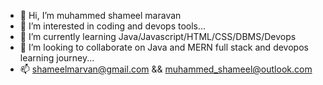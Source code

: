 - 👋 Hi, I’m muhammed shameel maravan
- 👀 I’m interested in coding and devops tools...
- 🌱 I’m currently learning Java/Javascript/HTML/CSS/DBMS/Devops
- 💞️ I’m looking to collaborate on Java and MERN full stack and devopos learning journey...
- 📫 shameelmarvan@gmail.com && muhammed_shameel@outlook.com 

<!---
muhammedshameel/muhammedshameel is a ✨ special ✨ repository because its `README.md` (this file) appears on your GitHub profile.
You can click the Preview link to take a look at your changes.
--->
